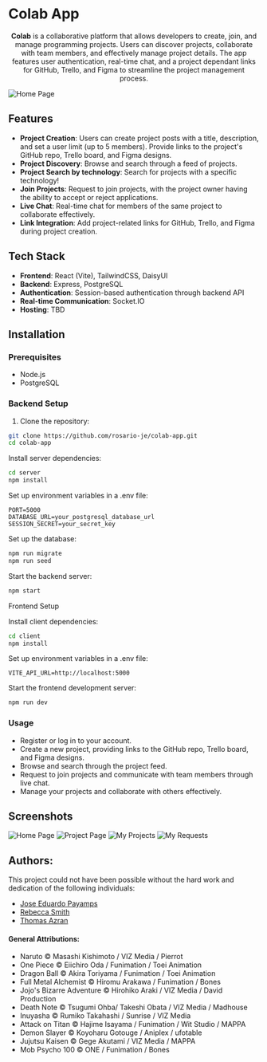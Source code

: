 # Colab App
<center>

**Colab** is a collaborative platform that allows developers to create, join, and manage programming projects. Users can discover projects, collaborate with team members, and effectively manage project details. The app features user authentication, real-time chat, and a project dependant links for GitHub, Trello, and Figma to streamline the project management process.

</center>

![Home Page](https://github.com/rosario-je/CoLab/blob/main/development/client/public/landing_images/CoLab_Feed_page.jpg)

## Features

- **Project Creation**: Users can create project posts with a title, description, and set a user limit (up to 5 members). Provide links to the project's GitHub repo, Trello board, and Figma designs.
- **Project Discovery**: Browse and search through a feed of projects.
- **Project Search by technology**: Search for projects with a specific technology!
- **Join Projects**: Request to join projects, with the project owner having the ability to accept or reject applications.
- **Live Chat**: Real-time chat for members of the same project to collaborate effectively.
- **Link Integration**: Add project-related links for GitHub, Trello, and Figma during project creation.

## Tech Stack

- **Frontend**: React (Vite), TailwindCSS, DaisyUI
- **Backend**: Express, PostgreSQL
- **Authentication**: Session-based authentication through backend API
- **Real-time Communication**: Socket.IO
- **Hosting**: TBD

## Installation

### Prerequisites

- Node.js
- PostgreSQL

### Backend Setup
1. Clone the repository:

```bash
git clone https://github.com/rosario-je/colab-app.git
cd colab-app
```

Install server dependencies:

```bash
cd server
npm install
```

Set up environment variables in a .env file:

```env
PORT=5000
DATABASE_URL=your_postgresql_database_url
SESSION_SECRET=your_secret_key
```

Set up the database:

```bash
npm run migrate
npm run seed
```

Start the backend server:

```bash
npm start
```

Frontend Setup

Install client dependencies:

```bash
cd client
npm install
```

Set up environment variables in a .env file:

```env
VITE_API_URL=http://localhost:5000
```

Start the frontend development server:

```bash
npm run dev
```

### Usage

- Register or log in to your account.
- Create a new project, providing links to the GitHub repo, Trello board, and Figma designs.
- Browse and search through the project feed.
- Request to join projects and communicate with team members through live chat.
- Manage your projects and collaborate with others effectively.

## Screenshots
![Home Page](https://github.com/rosario-je/CoLab/blob/main/development/client/public/landing_images/CoLab_Feed_page.jpg)
![Project Page](https://github.com/rosario-je/CoLab/blob/main/development/client/public/landing_images/CoLab_Project_page.jpg)
![My Projects](https://github.com/rosario-je/CoLab/blob/main/development/client/public/landing_images/myprojects.jpg)
![My Requests](https://github.com/rosario-je/CoLab/blob/main/development/client/public/landing_images/requests.jpg)

## Authors:
This project could not have been possible without the hard work and dedication of the following individuals:
- [Jose Eduardo Payamps](https://github.com/rosario-je)
- [Rebecca Smith](https://github.com/beccasbizarreadventure)
- [Thomas Azran](https://github.com/Xanadude2112)

#### General Attributions:
- Naruto © Masashi Kishimoto / VIZ Media / Pierrot 
- One Piece © Eiichiro Oda / Funimation / Toei Animation
- Dragon Ball © Akira Toriyama / Funimation / Toei Animation
- Full Metal Alchemist © Hiromu Arakawa / Funimation / Bones
- Jojo's Bizarre Adventure © Hirohiko Araki / VIZ Media / David Production
- Death Note © Tsugumi Ohba/ Takeshi Obata / VIZ Media / Madhouse
- Inuyasha © Rumiko Takahashi / Sunrise / VIZ Media
- Attack on Titan © Hajime Isayama / Funimation / Wit Studio / MAPPA
- Demon Slayer © Koyoharu Gotouge / Aniplex / ufotable
- Jujutsu Kaisen © Gege Akutami / VIZ Media / MAPPA
- Mob Psycho 100 © ONE / Funimation / Bones